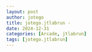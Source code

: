 ```yaml
---
layout: post
author: jotego
title: jotego.jtlabrun - 
date: 2024-12-31
categories: [Arcade, jtlabrun]
tags: [jotego.jtlabrun]
---
```


